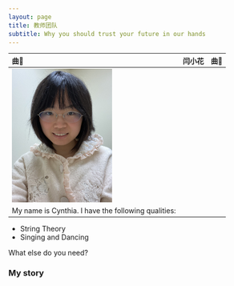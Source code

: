```yaml
---
layout: page
title: 教师团队
subtitle: Why you should trust your future in our hands
---
```


| 曲🐹 | 闫小花 | 曲🐹 |
| :------ |:--- | :--- |
| <img src="assets/img/cynthia.JPG" width="200"> |  |  |
| My name is Cynthia. I have the following qualities: |  |  |

- String Theory
- Singing and Dancing

What else do you need?

### My story

